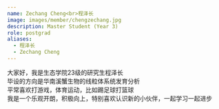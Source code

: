 ```yaml
---
name: Zechang Cheng<br>程泽长
image: images/member/chengzechang.jpg
description: Master Student (Year 3)
role: postgrad
aliases:
  - 程泽长
  - Zechang Cheng
---
```


<centre>
大家好，我是生态学院23级的研究生程泽长 <br>
毕设的方向是华南溪蟹生物的线粒体系统发育分析<br>
平常喜欢打游戏，体育运动，比如踢足球打篮球<br>
我是一个乐观开朗，积极向上，特别喜欢认识新的小伙伴，一起学习一起进步
</centre>
